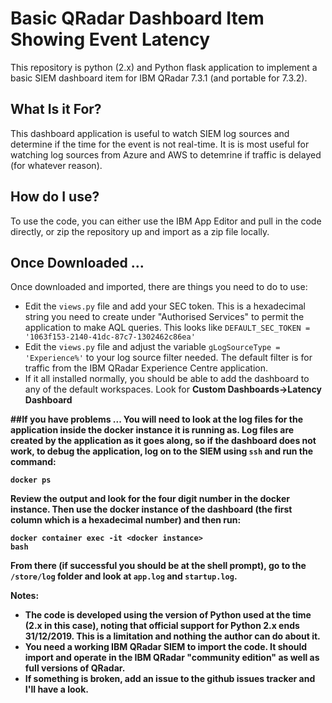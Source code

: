 # Basic QRadar Dashboard Item Showing Event Latency
This repository is python (2.x) and Python flask application to implement a basic SIEM dashboard item for IBM QRadar 7.3.1 (and portable for 7.3.2).

## What Is it For?
This dashboard application is useful to watch SIEM log sources and determine if the time for the event is not real-time. It is is most useful for watching log sources from Azure and AWS to detemrine if traffic is delayed (for whatever reason). 

## How do I use?
To use the code, you can either use the IBM App Editor and pull in the code directly, or zip the repository up and import as a zip file locally.

## Once Downloaded ...
Once downloaded and imported, there are things you need to do to use:
* Edit the <code>views.py</code> file and add your SEC token. This is a hexadecimal string you need to create under "Authorised Services" to permit the application to make AQL queries. This looks like <code>DEFAULT_SEC_TOKEN = '1063f153-2140-41dc-87c7-1302462c86ea'</code>
* Edit the <code>views.py</code> file and adjust the variable <code>gLogSourceType = 'Experience%'</code> to your log source filter needed. The default filter is for traffic from the IBM QRadar Experience Centre application.
* If it all installed normally, you should be able to add the dashboard to any of the default workspaces. Look for <b>Custom Dashboards->Latency Dashboard<b>

##If you have problems ...
You will need to look at the log files for the application inside the docker instance it is running as. Log files are created by the application as it goes along, so if the dashboard does not work, to debug the application, log on to the SIEM using <code>ssh</code> and run the command:

<code>docker ps</code> 

Review the output and look for the four digit number in the docker instance. Then use the docker instance of the dashboard (the first column which is a hexadecimal number) and then run:

<code>docker container exec -it \<docker instance\> bash</code>

From there (if successful you should be at the shell prompt), go to the <code>/store/log</code> folder and look at <code>app.log</code> and <code>startup.log</code>.

Notes:
* The code is developed using the version of Python used at the time (2.x in this case), noting that official support for Python 2.x ends 31/12/2019. This is a limitation and nothing the author can do about it.
* You need a working IBM QRadar SIEM to import the code. It should import and operate in the IBM QRadar "community edition" as well as full versions of QRadar.
* If something is broken, add an issue to the github issues tracker and I'll have a look.

